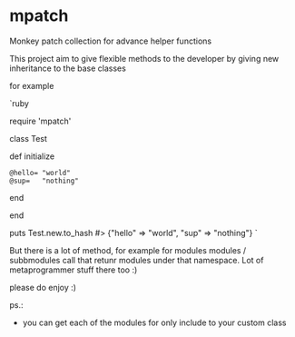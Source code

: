 mpatch
======

Monkey patch collection for advance helper functions

This project aim to give flexible methods to the developer by giving new inheritance to the base classes

for example

`ruby

require 'mpatch'

class Test

  def initialize

    @hello= "world"
    @sup=   "nothing"

  end

end

puts Test.new.to_hash
#> {"hello" => "world", "sup" => "nothing"}
`

But there is a lot of method, for example for modules modules / subbmodules call that retunr modules under that namespace.
Lot of metaprogrammer stuff there too :)

please do enjoy :)

ps.:

* you can get each of the modules for only include to your custom class
